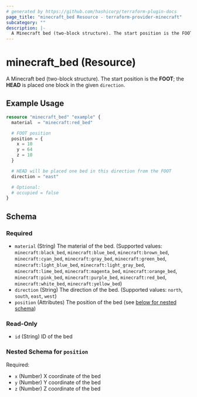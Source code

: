```yaml
---
# generated by https://github.com/hashicorp/terraform-plugin-docs
page_title: "minecraft_bed Resource - terraform-provider-minecraft"
subcategory: ""
description: |-
  A Minecraft bed (two-block structure). The start position is the FOOT; the HEAD is placed one block in the given direction.
---
```


# minecraft_bed (Resource)

A Minecraft bed (two-block structure). The start position is the **FOOT**; the **HEAD** is placed one block in the given `direction`.

## Example Usage

```terraform
resource "minecraft_bed" "example" {
  material  = "minecraft:red_bed"

  # FOOT position
  position = {
    x = 10
    y = 64
    z = 10
  }

  # HEAD will be placed one bed in this direction from the FOOT
  direction = "east"

  # Optional:
  # occupied = false
}
```


<!-- schema generated by tfplugindocs -->
## Schema

### Required

- `material` (String) The material of the bed. (Supported values: `minecraft:black_bed`, `minecraft:blue_bed`, `minecraft:brown_bed`, `minecraft:cyan_bed`, `minecraft:gray_bed`, `minecraft:green_bed`, `minecraft:light_blue_bed`, `minecraft:light_gray_bed`, `minecraft:lime_bed`, `minecraft:magenta_bed`, `minecraft:orange_bed`, `minecraft:pink_bed`, `minecraft:purple_bed`, `minecraft:red_bed`, `minecraft:white_bed`, `minecraft:yellow_bed`)
- `direction` (String) The direction of the bed. (Supported values: `north`, `south`, `east`, `west`)
- `position` (Attributes) The position of the bed (see [below for nested schema](#nestedatt--position))

### Read-Only

- `id` (String) ID of the bed

<a id="nestedatt--position"></a>
### Nested Schema for `position`

Required:

- `x` (Number) X coordinate of the bed
- `y` (Number) Y coordinate of the bed
- `z` (Number) Z coordinate of the bed


